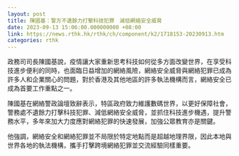 ```yaml
---
layout: post
title: 陳國基：警方不遺餘力打擊科技犯罪　減低網絡安全威脅
date: 2023-09-13 15:06:00.000000000 +08:00
link: https://news.rthk.hk/rthk/ch/component/k2/1718153-20230913.htm
categories: rthk
---
```


政務司司長陳國基說，疫情讓大家重新思考科技如何從多方面改變世界，在享受科技進步便利的同時，也面臨日益增加的網絡風險，網絡安全威脅與網絡犯罪已成為許多人和企業關心的問題，對於香港及其他地區的許多執法機構而言，網絡安全已成為首要工作重點之一。

陳國基在網絡警政論壇致辭表示，特區政府致力維護數碼世界，以更好保障社會，警務處不遺餘力打擊科技犯罪、減低網絡安全威脅，並抓住科技進步機遇，提升警務水平，多年來加大力度應對網絡犯罪的快速發展，加強公眾教育亦是關鍵。

他強調，網絡安全和網絡犯罪並不局限於特定地點而是超越地理界限，因此本地與世界各地的執法機構，攜手打擊跨境網絡犯罪並交流經驗同樣重要。
